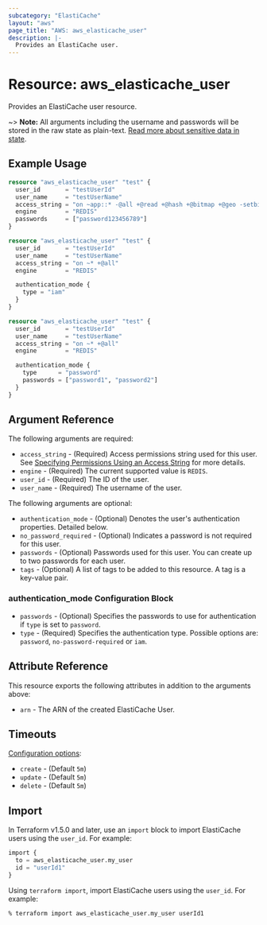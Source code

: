 ```yaml
---
subcategory: "ElastiCache"
layout: "aws"
page_title: "AWS: aws_elasticache_user"
description: |-
  Provides an ElastiCache user.
---
```


# Resource: aws_elasticache_user

Provides an ElastiCache user resource.

~> **Note:** All arguments including the username and passwords will be stored in the raw state as plain-text.
[Read more about sensitive data in state](https://www.terraform.io/docs/state/sensitive-data.html).

## Example Usage

```terraform
resource "aws_elasticache_user" "test" {
  user_id       = "testUserId"
  user_name     = "testUserName"
  access_string = "on ~app::* -@all +@read +@hash +@bitmap +@geo -setbit -bitfield -hset -hsetnx -hmset -hincrby -hincrbyfloat -hdel -bitop -geoadd -georadius -georadiusbymember"
  engine        = "REDIS"
  passwords     = ["password123456789"]
}
```

```terraform
resource "aws_elasticache_user" "test" {
  user_id       = "testUserId"
  user_name     = "testUserName"
  access_string = "on ~* +@all"
  engine        = "REDIS"

  authentication_mode {
    type = "iam"
  }
}
```

```terraform
resource "aws_elasticache_user" "test" {
  user_id       = "testUserId"
  user_name     = "testUserName"
  access_string = "on ~* +@all"
  engine        = "REDIS"

  authentication_mode {
    type      = "password"
    passwords = ["password1", "password2"]
  }
}
```

## Argument Reference

The following arguments are required:

* `access_string` - (Required) Access permissions string used for this user. See [Specifying Permissions Using an Access String](https://docs.aws.amazon.com/AmazonElastiCache/latest/red-ug/Clusters.RBAC.html#Access-string) for more details.
* `engine` - (Required) The current supported value is `REDIS`.
* `user_id` - (Required) The ID of the user.
* `user_name` - (Required) The username of the user.

The following arguments are optional:

* `authentication_mode` - (Optional) Denotes the user's authentication properties. Detailed below.
* `no_password_required` - (Optional) Indicates a password is not required for this user.
* `passwords` - (Optional) Passwords used for this user. You can create up to two passwords for each user.
* `tags` - (Optional) A list of tags to be added to this resource. A tag is a key-value pair.

### authentication_mode Configuration Block

* `passwords` - (Optional) Specifies the passwords to use for authentication if `type` is set to `password`.
* `type` - (Required) Specifies the authentication type. Possible options are: `password`, `no-password-required` or `iam`.

## Attribute Reference

This resource exports the following attributes in addition to the arguments above:

* `arn` - The ARN of the created ElastiCache User.

## Timeouts

[Configuration options](https://developer.hashicorp.com/terraform/language/resources/syntax#operation-timeouts):

- `create` - (Default `5m`)
- `update` - (Default `5m`)
- `delete` - (Default `5m`)

## Import

In Terraform v1.5.0 and later, use an `import` block to import ElastiCache users using the `user_id`. For example:

```terraform
import {
  to = aws_elasticache_user.my_user
  id = "userId1"
}
```

Using `terraform import`, import ElastiCache users using the `user_id`. For example:

```console
% terraform import aws_elasticache_user.my_user userId1
```
